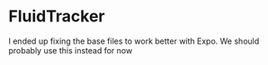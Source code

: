 # FluidTracker

I ended up fixing the base files to work better with Expo. We should probably use this instead for now
